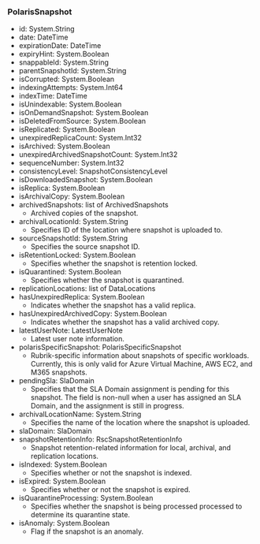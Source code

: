 ### PolarisSnapshot
- id: System.String
- date: DateTime
- expirationDate: DateTime
- expiryHint: System.Boolean
- snappableId: System.String
- parentSnapshotId: System.String
- isCorrupted: System.Boolean
- indexingAttempts: System.Int64
- indexTime: DateTime
- isUnindexable: System.Boolean
- isOnDemandSnapshot: System.Boolean
- isDeletedFromSource: System.Boolean
- isReplicated: System.Boolean
- unexpiredReplicaCount: System.Int32
- isArchived: System.Boolean
- unexpiredArchivedSnapshotCount: System.Int32
- sequenceNumber: System.Int32
- consistencyLevel: SnapshotConsistencyLevel
- isDownloadedSnapshot: System.Boolean
- isReplica: System.Boolean
- isArchivalCopy: System.Boolean
- archivedSnapshots: list of ArchivedSnapshots
  - Archived copies of the snapshot.
- archivalLocationId: System.String
  - Specifies ID of the location where snapshot is uploaded to.
- sourceSnapshotId: System.String
  - Specifies the source snapshot ID.
- isRetentionLocked: System.Boolean
  - Specifies whether the snapshot is retention locked.
- isQuarantined: System.Boolean
  - Specifies whether the snapshot is quarantined.
- replicationLocations: list of DataLocations
- hasUnexpiredReplica: System.Boolean
  - Indicates whether the snapshot has a valid replica.
- hasUnexpiredArchivedCopy: System.Boolean
  - Indicates whether the snapshot has a valid archived copy.
- latestUserNote: LatestUserNote
  - Latest user note information.
- polarisSpecificSnapshot: PolarisSpecificSnapshot
  - Rubrik-specific information about snapshots of specific workloads. Currently, this is only valid for Azure Virtual Machine, AWS EC2, and M365 snapshots.
- pendingSla: SlaDomain
  - Specifies that the SLA Domain assignment is pending for this snapshot. The field is non-null when a user has assigned an SLA Domain, and the assignment is still in progress.
- archivalLocationName: System.String
  - Specifies the name of the location where the snapshot is uploaded.
- slaDomain: SlaDomain
- snapshotRetentionInfo: RscSnapshotRetentionInfo
  - Snapshot retention-related information for local, archival, and replication locations.
- isIndexed: System.Boolean
  - Specifies whether or not the snapshot is indexed.
- isExpired: System.Boolean
  - Specifies whether or not the snapshot is expired.
- isQuarantineProcessing: System.Boolean
  - Specifies whether the snapshot is being processed processed to determine its quarantine state.
- isAnomaly: System.Boolean
  - Flag if the snapshot is an anomaly.
